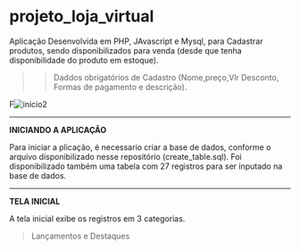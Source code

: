 # projeto_loja_virtual

Aplicação Desenvolvida em PHP, JAvascript e Mysql, para Cadastrar produtos, sendo disponibilizados para venda (desde que tenha disponibilidade do produto em estoque).

>> Daddos obrigatórios de Cadastro
(Nome,preço,Vlr Desconto, Formas de pagamento e descrição). 

 F![inicio2](https://user-images.githubusercontent.com/49642934/149069059-2a74e150-c4fd-4e7c-bdd5-5cd342277601.png)
 
-----------------------

**INICIANDO A APLICAÇÃO**

Para iniciar a plicação, é necessario criar a base de dados, conforme o arquivo disponibilizado nesse repositório (create_table.sql).
Foi disponibilizado também uma tabela com 27 registros para ser inputado na base de dados.


-----------------------

**TELA INICIAL**

A tela inicial exibe os registros em 3 categorias. 

> Lançamentos e Destaques




